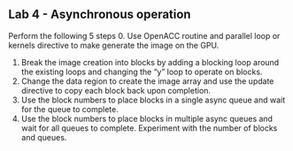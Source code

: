 ## Lab 4 - Asynchronous operation

Perform the following 5 steps
 0. Use OpenACC routine and parallel loop or kernels directive to make
generate the image on the GPU.
 1. Break the image creation into blocks by adding a blocking loop around the
existing loops and changing the “y” loop to operate on blocks.
 2. Change the data region to create the image array and use the update directive
to copy each block back upon completion.
 3. Use the block numbers to place blocks in a single async queue and wait for the 
queue to complete. 
 4. Use the block numbers to place blocks in multiple async queues and wait for all
queues to complete. Experiment with the number of blocks and queues.